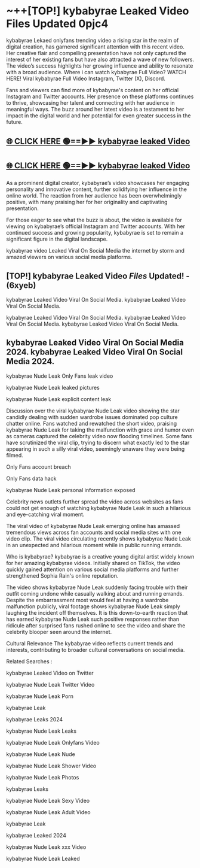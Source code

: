 # ~++[TOP!] kybabyrae Leaked Video Files Updated 0pjc4

 kybabyrae Lekaed onlyfans trending video a rising star in the realm of digital creation, has garnered significant attention with this recent video. Her creative flair and compelling presentation have not only captured the interest of her existing fans but have also attracted a wave of new followers. The video’s success highlights her growing influence and ability to resonate with a broad audience.
Where i can watch  kybabyrae Full Video? WATCH HERE! Viral  kybabyrae Full Video Instagram, Twitter (X), Discord.


Fans and viewers can find more of  kybabyrae's content on her official Instagram and Twitter accounts. Her presence on these platforms continues to thrive, showcasing her talent and connecting with her audience in meaningful ways. The buzz around her latest video is a testament to her impact in the digital world and her potential for even greater success in the future.


## [🌐 CLICK HERE 🟢==►►  kybabyrae leaked Video ](https://onlyclips.site?title=kybabyrae&ref=git)

## [🌐 CLICK HERE 🟢==►►  kybabyrae leaked Video ](https://onlyclips.site?title=kybabyrae&ref=git)


As a prominent digital creator,  kybabyrae’s video showcases her engaging personality and innovative content, further solidifying her influence in the online world. The reaction from her audience has been overwhelmingly positive, with many praising her for her originality and captivating presentation.

For those eager to see what the buzz is about, the video is available for viewing on  kybabyrae’s official Instagram and Twitter accounts. With her continued success and growing popularity,  kybabyrae is set to remain a significant figure in the digital landscape.


  kybabyrae video Leaked Viral On Social Media the internet by storm and amazed viewers on various social media platforms.


## [TOP!]  kybabyrae Leaked Video *Files* Updated! - (6xyeb) 

 kybabyrae Leaked Video Viral On Social Media. kybabyrae Leaked Video Viral On Social Media.

 kybabyrae Leaked Video Viral On Social Media. kybabyrae Leaked Video Viral On Social Media. kybabyrae Leaked Video Viral On Social Media.


##  kybabyrae Leaked Video Viral On Social Media 2024. kybabyrae Leaked Video Viral On Social Media 2024.
 kybabyrae Nude Leak Only Fans leak video

 kybabyrae Nude Leak leaked pictures

 kybabyrae Nude Leak explicit content leak

Discussion over the viral  kybabyrae Nude Leak video showing the star candidly dealing with sudden wardrobe issues dominated pop culture chatter online. Fans watched and rewatched the short video, praising  kybabyrae Nude Leak for taking the malfunction with grace and humor even as cameras captured the celebrity video now flooding timelines. Some fans have scrutinized the viral clip, trying to discern what exactly led to the star appearing in such a silly viral video, seemingly unaware they were being filmed.


Only Fans account breach

Only Fans data hack

 kybabyrae Nude Leak personal information exposed

Celebrity news outlets further spread the video across websites as fans could not get enough of watching  kybabyrae Nude Leak in such a hilarious and eye-catching viral moment.


The viral video of  kybabyrae Nude Leak emerging online has amassed tremendous views across fan accounts and social media sites with one video clip. The viral video circulating recently shows  kybabyrae Nude Leak in an unexpected and hilarious moment while in public running errands.


Who is  kybabyrae?  kybabyrae is a creative young digital artist widely known for her amazing  kybabyrae videos. Initially shared on TikTok, the video quickly gained attention on various social media platforms and further strengthened Sophia Rain's online reputation.

The video shows  kybabyrae Nude Leak suddenly facing trouble with their outfit coming undone while casually walking about and running errands. Despite the embarrassment most would feel at having a wardrobe malfunction publicly, viral footage shows  kybabyrae Nude Leak simply laughing the incident off themselves. It is this down-to-earth reaction that has earned  kybabyrae Nude Leak such positive responses rather than ridicule after surprised fans rushed online to see the video and share the celebrity blooper seen around the internet.

Cultural Relevance The  kybabyrae video reflects current trends and interests, contributing to broader cultural conversations on social media.

Related Searches :

 kybabyrae Leaked Video on Twitter

 kybabyrae Nude Leak Twitter Video

 kybabyrae Nude Leak Porn

 kybabyrae Leak 

 kybabyrae Leaks 2024

 kybabyrae Nude Leak Leaks

 kybabyrae Nude Leak Onlyfans Video

 kybabyrae Nude Leak Nude

 kybabyrae Nude Leak Shower Video

 kybabyrae Nude Leak Photos

 kybabyrae Leaks

 kybabyrae Nude Leak Sexy Video

 kybabyrae Nude Leak Adult Video

 kybabyrae Leak

 kybabyrae Leaked 2024

 kybabyrae Nude Leak xxx Video

 kybabyrae Nude Leak Leaked